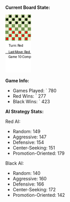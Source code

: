 
**Current Board State:**  
<!-- START_GIF -->
![Checkers Game](./checkers_game.gif)
<!-- END_GIF -->

**Game Info:**  
- Games Played: `<!-- GAMES_PLAYED --> 780
- Red Wins: `<!-- RED_WINS --> 277
- Black Wins: `<!-- BLACK_WINS --> 423

<!-- AI_STATS -->
**AI Strategy Stats:**

Red AI:
- Random: 149
- Aggressive: 147
- Defensive: 154
- Center-Seeking: 151
- Promotion-Oriented: 179

Black AI:
- Random: 140
- Aggressive: 160
- Defensive: 166
- Center-Seeking: 172
- Promotion-Oriented: 142
